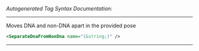 _Autogenerated Tag Syntax Documentation:_

---
Moves DNA and non-DNA apart in the provided pose

```xml
<SeparateDnaFromNonDna name="(&string;)" />
```



---
